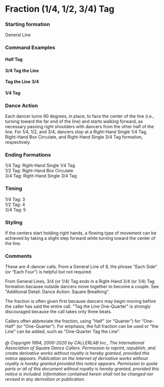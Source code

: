 
# Fraction (1/4, 1/2, 3/4) Tag

### Starting formation

General Line

### Command Examples

#### Half Tag
#### 3/4 Tag the Line
#### Tag the Line 3/4
#### 1/4 Tag

### Dance Action

Each dancer turns 90 degrees, in place, to face the center of the line (i.e., turning toward the far end of the line) and starts walking forward, as necessary passing right shoulders with dancers from the other half of the line. For 1/4, 1/2, and 3/4, dancers stop at a Right-Hand Single 1/4 Tag, Right-Hand Box Circulate, and Right-Hand Single 3/4 Tag formation, respectively.

### Ending Formations

1/4 Tag: Right-Hand Single 1/4 Tag  
1/2 Tag: Right-Hand Box Circulate  
3/4 Tag: Right-Hand Single 3/4 Tag  

### Timing

1/4 Tag: 3  
1/2 Tag: 4  
3/4 Tag: 5  

### Styling

If the centers start holding right hands, a flowing type of movement can be achieved
by taking a slight step forward while turning toward the center of the line.

### Comments

These are 4-dancer calls. From a General Line of 8, the phrase 
"Each Side" (or “Each Four”) is helpful but not required.

From General Lines, 3/4 (or 1/4) Tag ends in a Right-Hand 3/4 (or 1/4) Tag formation 
because outside dancers move together to become a couple. 
See "Additional Detail: Dance Action: Square Breathing".

The fraction is often given first because dancers may begin moving 
before the caller has said the entire call. "Tag the Line One-Quarter" 
is strongly discouraged because the call takes only three beats.

Callers often abbreviate the fraction, using "Half" (or "Quarter") for "One-Half" 
(or "One-Quarter"). For emphasis, the full fraction can be used or "the Line" can be added,
such as "One-Quarter Tag the Line".

###### @ Copyright 1994, 2000-2020 by CALLERLAB Inc., The International Association of Square Dance Callers. Permission to reprint, republish, and create derivative works without royalty is hereby granted, provided this notice appears. Publication on the Internet of derivative works without royalty is hereby granted provided this notice appears. Permission to quote parts or all of this document without royalty is hereby granted, provided this notice is included. Information contained herein shall not be changed nor revised in any derivation or publication.

